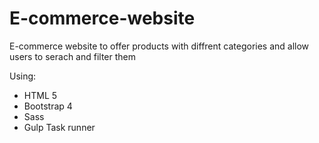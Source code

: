# E-commerce-website

E-commerce website to offer products with diffrent categories and allow users to serach and filter them

Using:
 - HTML 5
 - Bootstrap 4 
 - Sass
 - Gulp Task runner

